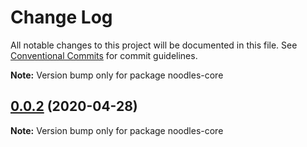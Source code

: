 # Change Log

All notable changes to this project will be documented in this file.
See [Conventional Commits](https://conventionalcommits.org) for commit guidelines.


**Note:** Version bump only for package noodles-core





## [0.0.2](https://github.com/geallenboy/noodles/compare/noodles-core@0.0.7...noodles-core@0.0.2) (2020-04-28)

**Note:** Version bump only for package noodles-core
